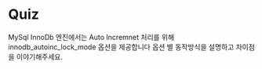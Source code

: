 # Quiz
MySql InnoDb 엔진에서는 Auto Incremnet 처리를 위해 innodb_autoinc_lock_mode 옵션을 제공합니다 
옵션 별 동작방식을 설명하고 차이점을 이야기해주세요.
